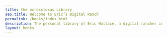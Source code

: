 ```yaml
---
title: the ecrosstexas Library
seo.title: Welcome to Eric’s Digital Ranch
permalink: /books/index.html
description: The personal library of Eric Wallace, a digital rancher in Plano, Texas.
layout: books
---
```

